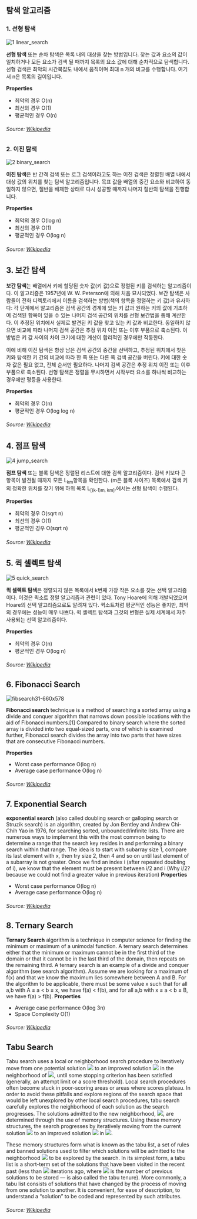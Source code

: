 ## 탐색 알고리즘

### 1. 선형 탐색
![1 linear_search](https://user-images.githubusercontent.com/38908132/49684284-54c6cd80-fb15-11e8-946a-290519ac5588.gif)

**선형 탐색** 또는 순차 탐색은 목록 내의 대상을 찾는 방법입니다. 찾는 값과 요소의 값이 일치하거나 모든 요소가 검색 될 때까지 목록의 요소 값에 대해 순차적으로 탐색합니다. 선형 검색은 최악의 시간복잡도 내에서 움직이며 최대 n 개의 비교를 수행합니다. 여기서 n은 목록의 길이입니다.

__Properties__
* 최악의 경우	O(n)
* 최선의 경우	O(1)
* 평균적인 경우	O(n)

###### Source: [Wikipedia](https://en.wikipedia.org/wiki/Linear_search)

### 2. 이진 탐색
![2 binary_search](https://user-images.githubusercontent.com/38908132/49684281-54c6cd80-fb15-11e8-8d9a-d3928cea5afa.png)

**이진 탐색**은 반 간격 검색 또는 로그 검색이라고도 하는 이진 검색은 정렬된 배열 내에서 대상 값의 위치를 찾는 탐색 알고리즘입니다. 목표 값을 배열의 중간 요소와 비교하여 동일하지 않으면, 절반을 배제한 상태로 다시 성공할 때까지 나머지 절반의 탐색을 진행합니다.

__Properties__
* 최악의 경우	O(log n)
* 최선의 경우	O(1)
* 평균적인 경우	O(log n)

###### Source: [Wikipedia](https://en.wikipedia.org/wiki/Binary_search_algorithm)

## 3. 보간 탐색

**보간 탐색**는 배열에서 키에 할당된 숫자 값(키 값)으로 정렬된 키를 검색하는 알고리즘이다. 이 알고리즘은 1957년에 W. W. Peterson에 의해 처음 묘사되었다. 보간 탐색은 사람들이 전화 디렉토리에서 이름을 검색하는 방법(책의 항목을 정렬하는 키 값)과 유사하다: 각 단계에서 알고리즘은 검색 공간의 경계에 있는 키 값과 원하는 키의 값에 기초하여 검색된 항목이 있을 수 있는 나머지 검색 공간의 위치를 선형 보간법을 통해 계산한다. 이 추정된 위치에서 실제로 발견된 키 값을 찾고 있는 키 값과 비교한다. 동일하지 않으면 비교에 따라 나머지 검색 공간은 추정 위치 이전 또는 이후 부품으로 축소된다. 이 방법은 키 값 사이의 차이 크기에 대한 계산이 합리적인 경우에만 작동한다.

이에 비해 이진 탐색은 항상 남은 검색 공간의 중간을 선택하고, 추정된 위치에서 찾은 키와 탐색한 키 간의 비교에 따라 한 쪽 또는 다른 쪽 검색 공간을 버린다. 키에 대한 숫자 값은 필요 없고, 전체 순서만 필요하다. 나머지 검색 공간은 추정 위치 이전 또는 이후 부품으로 축소된다. 선형 탐색은 정렬을 무시하면서 시작부터 요소를 하나씩 비교하는 경우에만 평등을 사용한다.

__Properties__
* 최악의 경우	O(n)
* 평균적인 경우	O(log log n)

###### Source: [Wikipedia](https://en.wikipedia.org/wiki/Interpolation_search)

## 4. 점프 탐색
![4 jump_search](https://user-images.githubusercontent.com/38908132/49684282-54c6cd80-fb15-11e8-98b3-e3a9108ddf83.jpg)

**점프 탐색** 또는 블록 탐색은 정렬된 리스트에 대한 검색 알고리즘이다. 검색 키보다 큰 항목이 발견될 때까지 모든 L<sub>km</sub>항목을 확인한다. (m은 블록 사이즈) 목록에서 검색 키의 정확한 위치를 찾기 위해 하위 목록 L<sub>[(k-1)m, km]</sub>.에서는 선형 탐색이 수행된다.

__Properties__
* 최악의 경우	O(sqrt n)
* 최선의 경우	O(1)
* 평균적인 경우	O(sqrt n)

###### Source: [Wikipedia](https://en.wikipedia.org/wiki/Jump_search)

## 5. 퀵 셀렉트 탐색
![5 quick_search](https://user-images.githubusercontent.com/38908132/49684283-54c6cd80-fb15-11e8-802f-257c4f85c5fb.gif)

**퀵 셀렉트 탐색**은 정렬되지 않은 목록에서 k번째 가장 작은 요소를 찾는 선택 알고리즘이다. 이것은 퀵소트 정렬 알고리즘과 관련이 있다. Tony Hoare에 의해 개발되었으며 Hoare의 선택 알고리즘으로도 알려져 있다. 퀵소트처럼 평균적인 성능은 좋지만, 최악의 경우에는 성능이 매우 나쁘다. 퀵 셀렉트 탐색과 그것의 변형은 실제 세계에서 자주 사용되는 선택 알고리즘이다.

__Properties__
* 최악의 경우 O(n)
* 평균적인 경우	O(log n)

###### Source: [Wikipedia](https://en.wikipedia.org/wiki/Quickselect)

## 6. Fibonacci Search
![fibsearch31-660x578](https://user-images.githubusercontent.com/38908132/49605746-b7648000-f9d4-11e8-8d08-6879863aa30b.png)
 
 **Fibonacci search** technique is a method of searching a sorted array using a divide and conquer algorithm that narrows down possible locations with the aid of Fibonacci numbers.[1] Compared to binary search where the sorted array is divided into two equal-sized parts, one of which is examined further, Fibonacci search divides the array into two parts that have sizes that are consecutive Fibonacci numbers.

__Properties__
* Worst case performance	O(log n)
* Average case performance	O(log n)

 ###### Source: [Wikipedia](https://en.wikipedia.org/wiki/Fibonacci_search_technique)
 
## 7. Exponential Search
 **exponential search** (also called doubling search or galloping search or Struzik search) is an algorithm, created by Jon Bentley and Andrew Chi-Chih Yao in 1976, for searching sorted, unbounded/infinite lists. There are numerous ways to implement this with the most common being to determine a range that the search key resides in and performing a binary search within that range. 
 The idea is to start with subarray size 1, compare its last element with x, then try size 2, then 4 and so on until last element of a subarray is not greater. Once we find an index i (after repeated doubling of i), we know that the element must be present between i/2 and i (Why i/2? because we could not find a greater value in previous iteration)
 __Properties__
* Worst case performance	O(log n)
* Average case performance	O(log n)
 ###### Source: [Wikipedia](https://en.wikipedia.org/wiki/Exponential_search)
 
## 8. Ternary Search
 **Ternary Search** algorithm is a technique in computer science for finding the minimum or maximum of a unimodal function. A ternary search determines either that the minimum or maximum cannot be in the first third of the domain or that it cannot be in the last third of the domain, then repeats on the remaining third. A ternary search is an example of a divide and conquer algorithm (see search algorithm).
 Assume we are looking for a maximum of f(x) and that we know the maximum lies somewhere between A and B. For the algorithm to be applicable, there must be some value x such that
 for all a,b with A ≤ a < b ≤ x, we have f(a) < f(b), and
 for all a,b with x ≤ a < b ≤ B, we have f(a) > f(b).
 __Properties__
* Average case performance	O(log 3n)
* Space Complexity O(1)
 ###### Source: [Wikipedia](https://en.wikipedia.org/wiki/Ternary_search)
 
## Tabu Search
Tabu search uses a local or neighborhood search procedure to iteratively move from one potential solution ![](https://wikimedia.org/api/rest_v1/media/math/render/svg/87f9e315fd7e2ba406057a97300593c4802b53e4) to an improved solution ![](https://wikimedia.org/api/rest_v1/media/math/render/svg/0ac74959896052e160a5953102e4bc3850fe93b2) in the neighborhood of ![](https://wikimedia.org/api/rest_v1/media/math/render/svg/87f9e315fd7e2ba406057a97300593c4802b53e4), until some stopping criterion has been satisfied (generally, an attempt limit or a score threshold). Local search procedures often become stuck in poor-scoring areas or areas where scores plateau. In order to avoid these pitfalls and explore regions of the search space that would be left unexplored by other local search procedures, tabu search carefully explores the neighborhood of each solution as the search progresses. The solutions admitted to the new neighborhood, ![](https://wikimedia.org/api/rest_v1/media/math/render/svg/4db1b4a2cfa6f356afe0738e999f0af2bed27f45), are determined through the use of memory structures. Using these memory structures, the search progresses by iteratively moving from the current solution ![](https://wikimedia.org/api/rest_v1/media/math/render/svg/87f9e315fd7e2ba406057a97300593c4802b53e4) to an improved solution ![](https://wikimedia.org/api/rest_v1/media/math/render/svg/0ac74959896052e160a5953102e4bc3850fe93b2) in ![](https://wikimedia.org/api/rest_v1/media/math/render/svg/4db1b4a2cfa6f356afe0738e999f0af2bed27f45).

These memory structures form what is known as the tabu list, a set of rules and banned solutions used to filter which solutions will be admitted to the neighborhood ![](https://wikimedia.org/api/rest_v1/media/math/render/svg/4db1b4a2cfa6f356afe0738e999f0af2bed27f45) to be explored by the search. In its simplest form, a tabu list is a short-term set of the solutions that have been visited in the recent past (less than ![](https://wikimedia.org/api/rest_v1/media/math/render/svg/a601995d55609f2d9f5e233e36fbe9ea26011b3b) iterations ago, where ![](https://wikimedia.org/api/rest_v1/media/math/render/svg/a601995d55609f2d9f5e233e36fbe9ea26011b3b) is the number of previous solutions to be stored — is also called the tabu tenure). More commonly, a tabu list consists of solutions that have changed by the process of moving from one solution to another. It is convenient, for ease of description, to understand a “solution” to be coded and represented by such attributes.
###### Source: [Wikipedia](https://en.wikipedia.org/wiki/Tabu_search)
